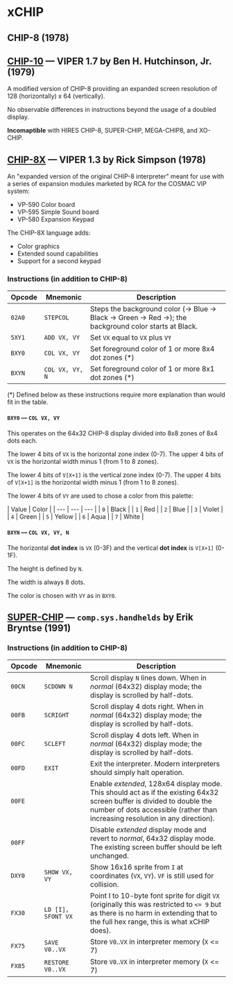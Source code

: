 # xCHIP

## CHIP-8 (1978)

## [CHIP-10] — VIPER 1.7 by Ben H. Hutchinson, Jr. (1979)

A modified version of CHIP-8 providing an expanded screen resolution
of 128 (horizontally) x 64 (vertically).

No observable differences in instructions beyond the usage of a doubled display.

**Incomaptible** with HIRES CHIP-8, SUPER-CHIP, MEGA-CHIP8, and XO-CHIP.

[CHIP-10]: http://www.mattmik.com/files/viper/Volume1Issue07.pdf

## [CHIP-8X] — VIPER 1.3 by Rick Simpson (1978)

An "expanded version of the original CHIP-8 interpreter" meant for use with a series
of expansion modules marketed by RCA for the COSMAC VIP system:

 - VP-590 Color board
 - VP-595 Simple Sound board
 - VP-580 Expansion Keypad

The CHIP-8X language adds:

 - Color graphics
 - Extended sound capabilities
 - Support for a second keypad

[CHIP-8x]: http://www.mattmik.com/files/viper/Volume1Issue03.pdf

### Instructions (in addition to CHIP-8)

| Opcode | Mnemonic | Description |
| --- | --- | --- |
| `02A0` | `STEPCOL` | Steps the background color (-> Blue -> Black -> Green -> Red ->); the background color starts at Black. |
| `5XY1` | `ADD VX, VY` | Set `VX` equal to `VX` plus `VY` |
| `BXY0` | `COL VX, VY` | Set foreground color of 1 or more 8x4 dot zones (*) |
| `BXYN` | `COL VX, VY, N` | Set foreground color of 1 or more 8x1 dot zones (*) |

(*) Defined below as these instructions require more explanation than would fit in the table.

#### `BXY0` — `COL VX, VY`

This operates on the 64x32 CHIP-8 display divided into 8x8 zones of 8x4 dots each.

The lower 4 bits of `VX` is the horizontal zone index (0-7). The upper 4 bits of `VX` is the horizontal width minus 1 (from 1 to 8 zones).

The lower 4 bits of `V[X+1]` is the vertical zone index (0-7). The upper 4 bits of `V[X+1]` is the horizontal width minus 1 (from 1 to 8 zones).

The lower 4 bits of `VY` are used to chose a color from this palette:

| Value | Color |
| --- | --- | --- |
| `0` | Black |
| `1` | Red |
| `2` | Blue |
| `3` | Violet |
| `4` | Green |
| `5` | Yellow |
| `6` | Aqua |
| `7` | White |

#### `BXYN` — `COL VX, VY, N`

The horizontal **dot index** is `VX` (0-3F) and the vertical **dot index** is `V[X+1]` (0-1F).

The height is defined by `N`.

The width is always 8 dots.

The color is chosen with `VY` as in `BXY0`.

## [SUPER-CHIP] — `comp.sys.handhelds` by Erik Bryntse (1991)

[SUPER-CHIP]: http://devernay.free.fr/hacks/chip8/schip.txt

### Instructions (in addition to CHIP-8)

| Opcode | Mnemonic | Description |
| --- | --- | --- |
| `00CN` | `SCDOWN N` | Scroll display `N` lines down. When in _normal_ (64x32) display mode; the display is scrolled by half-dots. |
| `00FB` | `SCRIGHT` | Scroll display 4 dots right. When in _normal_ (64x32) display mode; the display is scrolled by half-dots. |
| `00FC` | `SCLEFT` | Scroll display 4 dots left. When in _normal_ (64x32) display mode; the display is scrolled by half-dots. |
| `00FD` | `EXIT` | Exit the interpreter. Modern interpreters should simply halt operation.
| `00FE` |  | Enable _extended_, 128x64 display mode. This should act as if the existing 64x32 screen buffer is divided to double the number of dots accessible (rather than increasing resolution in any direction). |
| `00FF` |  | Disable _extended_ display mode and revert to _normal_, 64x32 display mode. The existing screen buffer should be left unchanged. |
| `DXY0` | `SHOW VX, VY` | Show 16x16 sprite from `I` at coordinates (`VX`, `VY`). `VF` is still used for collision.
| `FX30` | `LD [I], SFONT VX` | Point I to 10-byte font sprite for digit `VX` (originally this was restricted to `<= 9` but as there is no harm in extending that to the full hex range, this is what xCHIP does). |
| `FX75` | `SAVE V0..VX` | Store `V0`..`VX` in interpreter memory (`X` <= 7) |
| `FX85` | `RESTORE V0..VX` | Store `V0`..`VX` in interpreter memory (`X` <= 7) |
